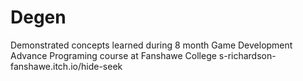 # Degen

Demonstrated concepts learned during 8 month Game Development Advance Programing course at Fanshawe College
s-richardson-fanshawe.itch.io/hide-seek 
